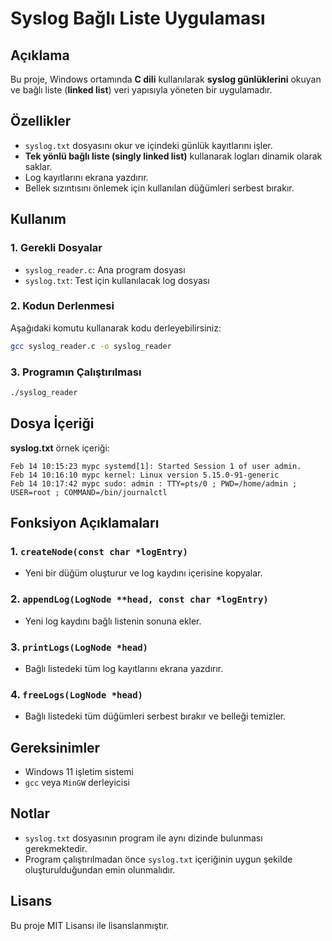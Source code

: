 # Syslog Bağlı Liste Uygulaması

## Açıklama
Bu proje, Windows ortamında **C dili** kullanılarak **syslog günlüklerini** okuyan ve bağlı liste (**linked list**) veri yapısıyla yöneten bir uygulamadır.

## Özellikler
- `syslog.txt` dosyasını okur ve içindeki günlük kayıtlarını işler.
- **Tek yönlü bağlı liste (singly linked list)** kullanarak logları dinamik olarak saklar.
- Log kayıtlarını ekrana yazdırır.
- Bellek sızıntısını önlemek için kullanılan düğümleri serbest bırakır.

## Kullanım
### 1. **Gerekli Dosyalar**
- `syslog_reader.c`: Ana program dosyası
- `syslog.txt`: Test için kullanılacak log dosyası

### 2. **Kodun Derlenmesi**
Aşağıdaki komutu kullanarak kodu derleyebilirsiniz:
```bash
gcc syslog_reader.c -o syslog_reader
```

### 3. **Programın Çalıştırılması**
```bash
./syslog_reader
```

## Dosya İçeriği
**syslog.txt** örnek içeriği:
```
Feb 14 10:15:23 mypc systemd[1]: Started Session 1 of user admin.
Feb 14 10:16:10 mypc kernel: Linux version 5.15.0-91-generic
Feb 14 10:17:42 mypc sudo: admin : TTY=pts/0 ; PWD=/home/admin ; USER=root ; COMMAND=/bin/journalctl
```

## Fonksiyon Açıklamaları
### 1. `createNode(const char *logEntry)`
- Yeni bir düğüm oluşturur ve log kaydını içerisine kopyalar.

### 2. `appendLog(LogNode **head, const char *logEntry)`
- Yeni log kaydını bağlı listenin sonuna ekler.

### 3. `printLogs(LogNode *head)`
- Bağlı listedeki tüm log kayıtlarını ekrana yazdırır.

### 4. `freeLogs(LogNode *head)`
- Bağlı listedeki tüm düğümleri serbest bırakır ve belleği temizler.

## Gereksinimler
- Windows 11 işletim sistemi
- `gcc` veya `MinGW` derleyicisi

## Notlar
- `syslog.txt` dosyasının program ile aynı dizinde bulunması gerekmektedir.
- Program çalıştırılmadan önce `syslog.txt` içeriğinin uygun şekilde oluşturulduğundan emin olunmalıdır.

## Lisans
Bu proje MIT Lisansı ile lisanslanmıştır.

